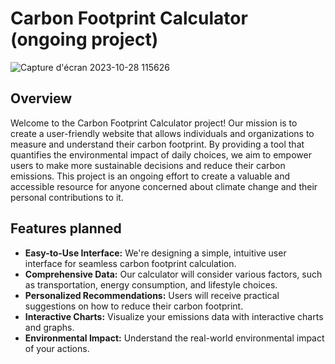 # Carbon Footprint Calculator (ongoing project)

![Capture d'écran 2023-10-28 115626](https://github.com/ThibaultProject/Carbon-Footprint-Calculator-ongoing-project-/assets/99489109/fb55f88b-dbcc-47c4-ba9f-bf941b43c89b)

## Overview

Welcome to the Carbon Footprint Calculator project! Our mission is to create a user-friendly website that allows individuals and organizations to measure and understand their carbon footprint. By providing a tool that quantifies the environmental impact of daily choices, we aim to empower users to make more sustainable decisions and reduce their carbon emissions. This project is an ongoing effort to create a valuable and accessible resource for anyone concerned about climate change and their personal contributions to it.

## Features planned

- **Easy-to-Use Interface:** We're designing a simple, intuitive user interface for seamless carbon footprint calculation.
- **Comprehensive Data:** Our calculator will consider various factors, such as transportation, energy consumption, and lifestyle choices.
- **Personalized Recommendations:** Users will receive practical suggestions on how to reduce their carbon footprint.
- **Interactive Charts:** Visualize your emissions data with interactive charts and graphs.
- **Environmental Impact:** Understand the real-world environmental impact of your actions.

